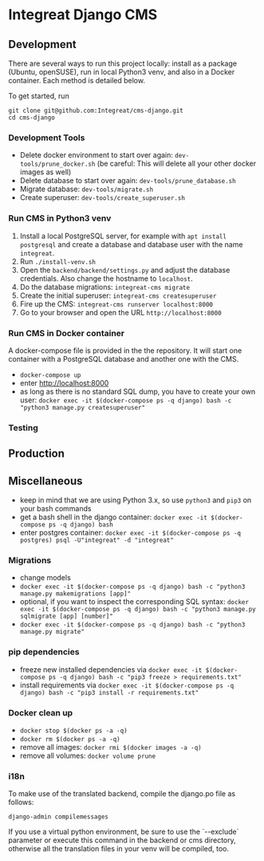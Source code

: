 # Integreat Django CMS
## Development
There are several ways to run this project locally: install as a package (Ubuntu, openSUSE), run in local Python3 venv, and also in a Docker container. Each method is detailed below.

To get started, run
````
git clone git@github.com:Integreat/cms-django.git
cd cms-django
````

### Development Tools

- Delete docker environment to start over again: `dev-tools/prune_docker.sh`
  (be careful: This will delete all your other docker images as well)
- Delete database to start over again: `dev-tools/prune_database.sh`
- Migrate database: `dev-tools/migrate.sh`
- Create superuser: `dev-tools/create_superuser.sh`

### Run CMS in Python3 venv
1. Install a local PostgreSQL server, for example with `apt install postgresql` and create a database and database user with the name `integreat`.
2. Run `./install-venv.sh`
3. Open the `backend/backend/settings.py` and adjust the database credentials. Also change the hostname to `localhost`.
4. Do the database migrations: `integreat-cms migrate`
5. Create the initial superuser: `integreat-cms createsuperuser`
6. Fire up the CMS: `integreat-cms runserver localhost:8000`
7. Go to your browser and open the URL `http://localhost:8000`

### Run CMS in Docker container
A docker-compose file is provided in the the repository. It will start one container with a PostgreSQL database and another one with the CMS.
* `docker-compose up`
* enter [http://localhost:8000](http://localhost:8000)
* as long as there is no standard SQL dump, you have to create your own user: `docker exec -it $(docker-compose ps -q django) bash -c "python3 manage.py createsuperuser"`

### Testing

## Production

## Miscellaneous
* keep in mind that we are using Python 3.x, so use `python3` and `pip3` on your bash commands
* get a bash shell in the django container: `docker exec -it $(docker-compose ps -q django) bash`
* enter postgres container: `docker exec -it $(docker-compose ps -q postgres) psql -U"integreat" -d "integreat"`

### Migrations
* change models
* `docker exec -it $(docker-compose ps -q django) bash -c "python3 manage.py makemigrations [app]"`
* optional, if you want to inspect the corresponding SQL syntax: `docker exec -it $(docker-compose ps -q django) bash -c "python3 manage.py sqlmigrate [app] [number]"`
* `docker exec -it $(docker-compose ps -q django) bash -c "python3 manage.py migrate"`

### pip dependencies
* freeze new installed dependencies via `docker exec -it $(docker-compose ps -q django) bash -c "pip3 freeze > requirements.txt"`
* install requirements via `docker exec -it $(docker-compose ps -q django) bash -c "pip3 install -r requirements.txt"`

### Docker clean up
* `docker stop $(docker ps -a -q)`
* `docker rm $(docker ps -a -q)`
* remove all images: `docker rmi $(docker images -a -q)`
* remove all volumes: `docker volume prune`

### i18n
To make use of the translated backend, compile the django.po file as follows:

`django-admin compilemessages`

If you use a virtual python environment, be sure to use the ´--exclude´ parameter or execute this command in the backend or cms directory, otherwise all the translation files in your venv will be compiled, too.
